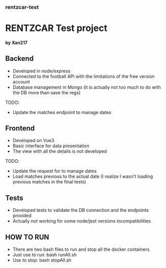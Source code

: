 ### rentzcar-test

# RENTZCAR Test project 
#### by Xan217

## Backend
- Developed in node/express
- Connected to the football API with the limitations of the free version account
- Database management in Mongo (it is actually not too much to do with the DB more than save the regs)

TODO:
- Update the matches endpoint to manage dates

## Frontend
- Developed on Vue3 
- Basic interface for data presentation 
- The view with all the details is not developed

TODO: 
- Update the request for to manage dates
- Load matches previous to the actual date (I realize I wasn't loading previous matches in the final tests)

## Tests
- Developed tests to validate the DB connection and the endpoints provided
- Actually not working for some node/jest versions incompatibilities

## HOW TO RUN
- There are two bash files to run and stop all the docker containers
- Just use to run:
bash runAll.sh
- Use to stop:
bash stopAll.sh
